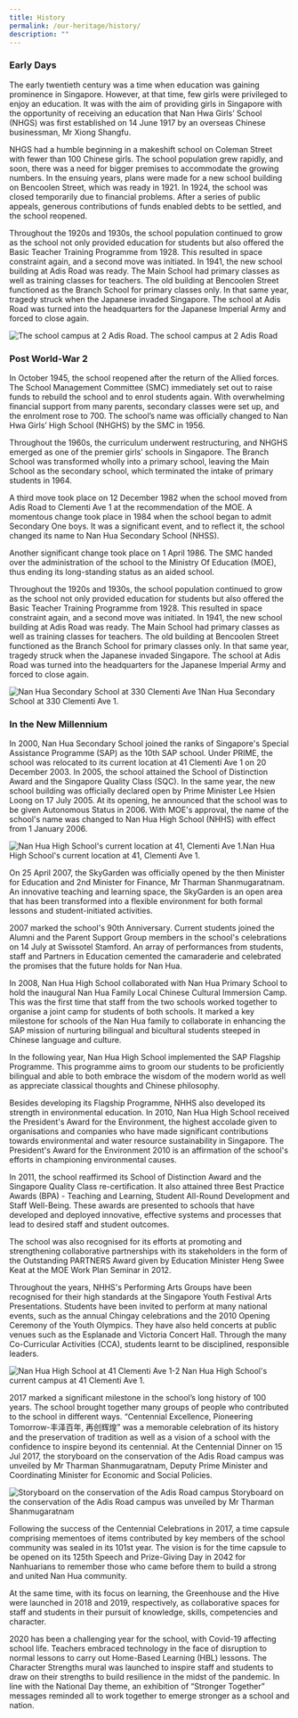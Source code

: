 ```yaml
---
title: History
permalink: /our-heritage/history/
description: ""
---
```

### Early Days

The early twentieth century was a time when education was gaining prominence in Singapore. However, at that time, few girls were privileged to enjoy an education. It was with the aim of providing girls in Singapore with the opportunity of receiving an education that Nan Hwa Girls’ School (NHGS) was first established on 14 June 1917 by an overseas Chinese businessman, Mr Xiong Shangfu.

NHGS had a humble beginning in a makeshift school on Coleman Street with fewer than 100 Chinese girls. The school population grew rapidly, and soon, there was a need for bigger premises to accommodate the growing numbers. In the ensuing years, plans were made for a new school building on Bencoolen Street, which was ready in 1921. In 1924, the school was closed temporarily due to financial problems. After a series of public appeals, generous contributions of funds enabled debts to be settled, and the school reopened.

Throughout the 1920s and 1930s, the school population continued to grow as the school not only provided education for students but also offered the Basic Teacher Training Programme from 1928. This resulted in space constraint again, and a second move was initiated. In 1941, the new school building at Adis Road was ready. The Main School had primary classes as well as training classes for teachers. The old building at Bencoolen Street functioned as the Branch School for primary classes only. In that same year, tragedy struck when the Japanese invaded Singapore. The school at Adis Road was turned into the headquarters for the Japanese Imperial Army and forced to close again.

![The school campus at 2 Adis Road.](/images/Former%20Nam%20Wah%20Main%20School%20at%202%20Adis%20Road.jpg)                   The school campus at 2 Adis Road

### Post World-War 2
In October 1945, the school reopened after the return of the Allied forces. The School Management Committee (SMC) immediately set out to raise funds to rebuild the school and to enrol students again. With overwhelming financial support from many parents, secondary classes were set up, and the enrolment rose to 700. The school’s name was officially changed to Nan Hwa Girls’ High School (NHGHS) by the SMC in 1956.

Throughout the 1960s, the curriculum underwent restructuring, and NHGHS emerged as one of the premier girls’ schools in Singapore. The Branch School was transformed wholly into a primary school, leaving the Main School as the secondary school, which terminated the intake of primary students in 1964.

A third move took place on 12 December 1982 when the school moved from Adis Road to Clementi Ave 1 at the recommendation of the MOE. A momentous change took place in 1984 when the school began to admit Secondary One boys. It was a significant event, and to reflect it, the school changed its name to Nan Hua Secondary School (NHSS).

Another significant change took place on 1 April 1986. The SMC handed over the administration of the school to the Ministry Of Education (MOE), thus ending its long-standing status as an aided school. 

Throughout the 1920s and 1930s, the school population continued to grow as the school not only provided education for students but also offered the Basic Teacher Training Programme from 1928. This resulted in space constraint again, and a second move was initiated. In 1941, the new school building at Adis Road was ready. The Main School had primary classes as well as training classes for teachers. The old building at Bencoolen Street functioned as the Branch School for primary classes only. In that same year, tragedy struck when the Japanese invaded Singapore. The school at Adis Road was turned into the headquarters for the Japanese Imperial Army and forced to close again.

![Nan Hua Secondary School at 330 Clementi Ave 1](/images/Nan%20Hua%20Secondary%20School%20at%20330%20Clementi%20Ave%201.jpg)Nan Hua Secondary School at 330 Clementi Ave 1.

### In the New Millennium
In 2000, Nan Hua Secondary School joined the ranks of Singapore's Special Assistance Programme (SAP) as the 10th SAP school. Under PRIME, the school was relocated to its current location at 41 Clementi Ave 1 on 20 December 2003. In 2005, the school attained the School of Distinction Award and the Singapore Quality Class (SQC). In the same year, the new school building was officially declared open by Prime Minister Lee Hsien Loong on 17 July 2005. At its opening, he announced that the school was to be given Autonomous Status in 2006. With MOE's approval, the name of the school's name was changed to Nan Hua High School (NHHS) with effect from 1 January 2006.

![Nan Hua High School's current location at 41, Clementi Ave 1.](/images/IMG_9840a_compressed.jpg)Nan Hua High School's current location at 41, Clementi Ave 1.

On 25 April 2007, the SkyGarden was officially opened by the then Minister for Education and 2nd Minister for Finance, Mr Tharman Shanmugaratnam. An innovative teaching and learning space, the SkyGarden is an open area that has been transformed into a flexible environment for both formal lessons and student-initiated activities.

2007 marked the school's 90th Anniversary. Current students joined the Alumni and the Parent Support Group members in the school's celebrations on 14 July at Swissotel Stamford. An array of performances from students, staff and Partners in Education cemented the camaraderie and celebrated the promises that the future holds for Nan Hua.

In 2008, Nan Hua High School collaborated with Nan Hua Primary School to hold the inaugural Nan Hua Family Local Chinese Cultural Immersion Camp. This was the first time that staff from the two schools worked together to organise a joint camp for students of both schools. It marked a key milestone for schools of the Nan Hua family to collaborate in enhancing the SAP mission of nurturing bilingual and bicultural students steeped in Chinese language and culture.

In the following year, Nan Hua High School implemented the SAP Flagship Programme. This programme aims to groom our students to be proficiently bilingual and able to both embrace the wisdom of the modern world as well as appreciate classical thoughts and Chinese philosophy.

Besides developing its Flagship Programme, NHHS also developed its strength in environmental education. In 2010, Nan Hua High School received the President's Award for the Environment, the highest accolade given to organisations and companies who have made significant contributions towards environmental and water resource sustainability in Singapore. The President's Award for the Environment 2010 is an affirmation of the school's efforts in championing environmental causes.

In 2011, the school reaffirmed its School of Distinction Award and the Singapore Quality Class re-certification. It also attained three Best Practice Awards (BPA) - Teaching and Learning, Student All-Round Development and Staff Well-Being. These awards are presented to schools that have developed and deployed innovative, effective systems and processes that lead to desired staff and student outcomes.

The school was also recognised for its efforts at promoting and strengthening collaborative partnerships with its stakeholders in the form of the Outstanding PARTNERS Award given by Education Minister Heng Swee Keat at the MOE Work Plan Seminar in 2012.

Throughout the years, NHHS's Performing Arts Groups have been recognised for their high standards at the Singapore Youth Festival Arts Presentations. Students have been invited to perform at many national events, such as the annual Chingay celebrations and the 2010 Opening Ceremony of the Youth Olympics. They have also held concerts at public venues such as the Esplanade and Victoria Concert Hall. Through the many Co-Curricular Activities (CCA), students learnt to be disciplined, responsible leaders.

![Nan Hua High School at 41 Clementi Ave 1-2](/images/Nan%20Hua%20High%20School%20at%2041%20Clementi%20Ave%201-2.jpg)
Nan Hua High School's current campus at 41 Clementi Ave 1.

2017 marked a significant milestone in the school’s long history of 100 years. The school brought together many groups of people who contributed to the school in different ways. “Centennial Excellence, Pioneering Tomorrow-丰泽百年, 再创辉煌” was a memorable celebration of its history and the preservation of tradition as well as a vision of a school with the confidence to inspire beyond its centennial. At the Centennial Dinner on 15 Jul 2017, the storyboard on the conservation of the Adis Road campus was unveiled by Mr Tharman Shanmugaratnam, Deputy Prime Minister and Coordinating Minister for Economic and Social Policies.

![Storyboard on the conservation of the Adis Road campus ](/images/NHHS-162_scaleddown.jpg)
Storyboard on the conservation of the Adis Road campus was unveiled by Mr Tharman Shanmugaratnam

Following the success of the Centennial Celebrations in 2017, a time capsule comprising mementoes of items contributed by key members of the school community was sealed in its 101st year. The vision is for the time capsule to be opened on its 125th Speech and Prize-Giving Day in 2042 for Nanhuarians to remember those who came before them to build a strong and united Nan Hua community.

At the same time, with its focus on learning, the Greenhouse and the Hive were launched in 2018 and 2019, respectively, as collaborative spaces for staff and students in their pursuit of knowledge, skills, competencies and character.

2020 has been a challenging year for the school, with Covid-19 affecting school life. Teachers embraced technology in the face of disruption to normal lessons to carry out Home-Based Learning (HBL) lessons. The Character Strengths mural was launched to inspire staff and students to draw on their strengths to build resilience in the midst of the pandemic. In line with the National Day theme, an exhibition of “Stronger Together” messages reminded all to work together to emerge stronger as a school and nation.